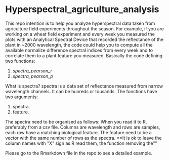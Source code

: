 # Hyperspectral_agriculture_analysis
This repo intention is to help you analyze hyperspectral data taken from agriculture field experiments throughout the season. 
For example, if you are working on a wheat field experiment and every week you measured the plots with an Analytical Spectral Device that recorded the reflectance of the plant in ~2000 wavelength, the code could help you to compute all the available normalize difference spectral indices from every week and to correlate them to a plant feature you measured.
Basically the code defining two functions:
1. *spectra_pearson_r* 
2. *spectra_pearson_p*

What is spectra? spectra is a data set of reflectance measured from narrow wavelength channels. It can be hunreds or tousands. 
The functions have two arguments:
1. spectra.
2. feature.

The spectra need to be organised as follows:
When you read it to R, preferably from a csv file. Columns are wavelength and rows are samples, each row have a matching biological feature. 
The feature need to be a vector with the same number of rows as the spectra.
**It is ok to leave the column names with "X" sign as R read them, the function removing the""

Please go to the Rmarkdown file in the repo to see a detailed example. 

